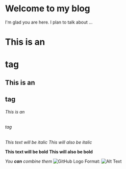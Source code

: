 # Welcome to my blog

I'm glad you are here. I plan to talk about ...
# This is an <h1> tag
## This is an <h2> tag
###### This is an <h6> tag
  *This text will be italic*
_This will also be italic_

**This text will be bold**
__This will also be bold__

_You **can** combine them_
![GitHub Logo](/images/logo.png)
Format: ![Alt Text](url)
  

